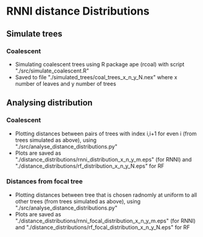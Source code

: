 # RNNI distance Distributions

## Simulate trees

### Coalescent
- Simulating coalescent trees using R package ape (rcoal) with script "./src/simulate_coalescent.R"
- Saved to file "./simulated_trees/coal_trees_x_n_y_N.nex" where x number of leaves and y number of trees


## Analysing distribution

### Coalescent

- Plotting distances between pairs of trees with index i,i+1 for even i (from trees simulated as above), using "./src/analyse_distance_distributions.py"
- Plots are saved as "./distance_distributions/rnni_distribution_x_n_y_m.eps" (for RNNI) and "./distance_distributions/rf_distribution_x_n_y_N.eps" for RF

### Distances from focal tree

- Plotting distances between tree that is chosen radnomly at uniform to all other trees (from trees simulated as above), using "./src/analyse_distance_distributions.py"
- Plots are saved as "./distance_distributions/rnni_focal_distribution_x_n_y_m.eps" (for RNNI) and "./distance_distributions/rf_focal_distribution_x_n_y_N.eps" for RF